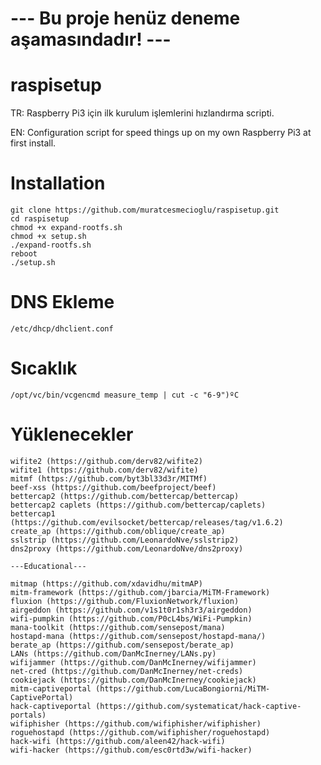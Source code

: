 # --- Bu proje henüz deneme aşamasındadır! ---

# raspisetup
TR: Raspberry Pi3 için ilk kurulum işlemlerini hızlandırma scripti.

EN: Configuration script for speed things up on my own Raspberry Pi3 at first install.

# Installation

    git clone https://github.com/muratcesmecioglu/raspisetup.git
    cd raspisetup
    chmod +x expand-rootfs.sh
    chmod +x setup.sh
    ./expand-rootfs.sh
    reboot
    ./setup.sh

# DNS Ekleme
    /etc/dhcp/dhclient.conf
    
# Sıcaklık
    /opt/vc/bin/vcgencmd measure_temp | cut -c "6-9")ºC

# Yüklenecekler
    wifite2 (https://github.com/derv82/wifite2)
    wifite1 (https://github.com/derv82/wifite)
    mitmf (https://github.com/byt3bl33d3r/MITMf)
    beef-xss (https://github.com/beefproject/beef)
    bettercap2 (https://github.com/bettercap/bettercap)
    bettercap2 caplets (https://github.com/bettercap/caplets)
    bettercap1 (https://github.com/evilsocket/bettercap/releases/tag/v1.6.2)
    create_ap (https://github.com/oblique/create_ap)
    sslstrip (https://github.com/LeonardoNve/sslstrip2)
    dns2proxy (https://github.com/LeonardoNve/dns2proxy)
    
    ---Educational---
    
    mitmap (https://github.com/xdavidhu/mitmAP)
    mitm-framework (https://github.com/jbarcia/MiTM-Framework)
    fluxion (https://github.com/FluxionNetwork/fluxion)
    airgeddon (https://github.com/v1s1t0r1sh3r3/airgeddon)
    wifi-pumpkin (https://github.com/P0cL4bs/WiFi-Pumpkin)
    mana-toolkit (https://github.com/sensepost/mana)
    hostapd-mana (https://github.com/sensepost/hostapd-mana/)
    berate_ap (https://github.com/sensepost/berate_ap)
    LANs (https://github.com/DanMcInerney/LANs.py)
    wifijammer (https://github.com/DanMcInerney/wifijammer)
    net-cred (https://github.com/DanMcInerney/net-creds)
    cookiejack (https://github.com/DanMcInerney/cookiejack)
    mitm-captiveportal (https://github.com/LucaBongiorni/MiTM-CaptivePortal)
    hack-captiveportal (https://github.com/systematicat/hack-captive-portals)
    wifiphisher (https://github.com/wifiphisher/wifiphisher)
    roguehostapd (https://github.com/wifiphisher/roguehostapd)
    hack-wifi (https://github.com/aleen42/hack-wifi)
    wifi-hacker (https://github.com/esc0rtd3w/wifi-hacker)
